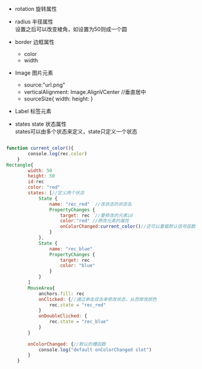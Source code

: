 - rotation 旋转属性

- radius 半径属性   
设置之后可以改变棱角，如设置为50则成一个圆

- border 边框属性  
    - color 
    - width 

- Image 图片元素  
    - source:"url.png"   
    - verticalAlignment: Image.AlignVCenter  //垂直居中  
    - sourceSize{
        width:
        height:
    }  

- Label 标签元素    



- states state  状态属性  
states可以由多个状态来定义，state只定义一个状态
```QML

function current_color(){
        console.log(rec.color)
    }
Rectangle{
        width: 50
        height: 50
        id:rec
        color: "red"
        states: [//定义两个状态
            State {
                name: "rec_red"  //改状态的状态名
                PropertyChanges {
                    target: rec  //要修改的元素id
                    color:"red" //修改元素的属性
                    onColorChanged:current_color()//还可以重载默认信号函数
                }
            },
            State {
                name: "rec_blue"
                PropertyChanges {
                    target: rec
                    color: "blue"
                }
            }
        ]
        MouseArea{
            anchors.fill: rec
            onClicked: {//通过单击双击来修改状态，从而修改颜色
                rec.state = "rec_red"
            }
            onDoubleClicked: {
                rec.state = "rec_blue"
            }
        }
        
        onColorChanged: {//默认的槽函数
            console.log("default onColorChanged slot")
        }
    }
```   


